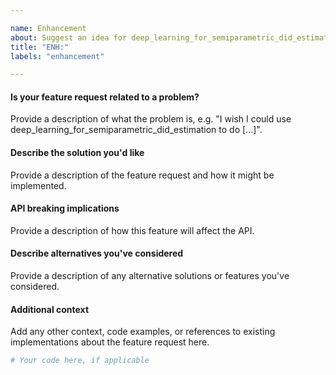 ```yaml
---

name: Enhancement
about: Suggest an idea for deep_learning_for_semiparametric_did_estimation
title: "ENH:"
labels: "enhancement"

---
```


#### Is your feature request related to a problem?

Provide a description of what the problem is, e.g. "I wish I could use
deep_learning_for_semiparametric_did_estimation to do [...]".

#### Describe the solution you'd like

Provide a description of the feature request and how it might be implemented.

#### API breaking implications

Provide a description of how this feature will affect the API.

#### Describe alternatives you've considered

Provide a description of any alternative solutions or features you've considered.

#### Additional context

Add any other context, code examples, or references to existing implementations about
the feature request here.

```python
# Your code here, if applicable
```

